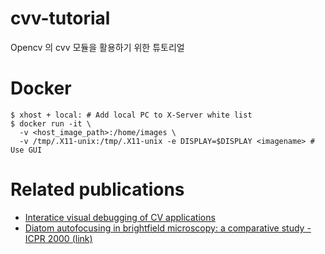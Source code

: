 # cvv-tutorial
Opencv 의 cvv 모듈을 활용하기 위한 튜토리얼

# Docker
```
$ xhost + local: # Add local PC to X-Server white list
$ docker run -it \
  -v <host_image_path>:/home/images \
  -v /tmp/.X11-unix:/tmp/.X11-unix -e DISPLAY=$DISPLAY <imagename> # Use GUI
```

# Related publications 
* [Interatice visual debugging of CV applications](https://docs.opencv.org/4.5.5/d7/dcf/tutorial_cvv_introduction.html)
* [Diatom autofocusing in brightfield microscopy: a comparative study - ICPR 2000 (link)](https://ieeexplore.ieee.org/document/903548) 
